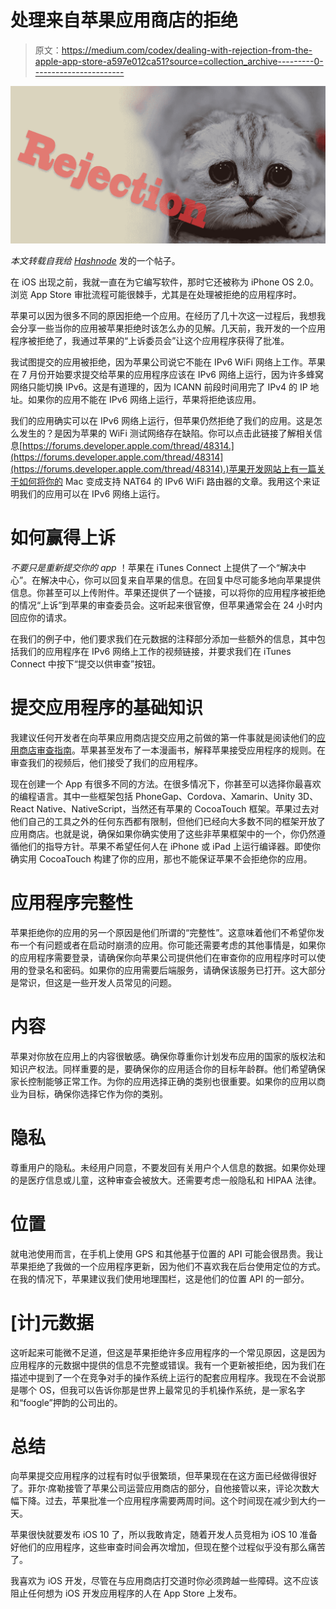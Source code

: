 # 处理来自苹果应用商店的拒绝

> 原文：<https://medium.com/codex/dealing-with-rejection-from-the-apple-app-store-a597e012ca51?source=collection_archive---------0----------------------->

![](img/785d2151a8efd157aa65e69878c433af.png)

*本文转载自我给* [*Hashnode*](https://hashnode.com/post/dealing-with-a-rejection-from-the-apple-app-store-cisp16zu001284g53iqp3lu9d) 发的一个帖子。

在 iOS 出现之前，我就一直在为它编写软件，那时它还被称为 iPhone OS 2.0。浏览 App Store 审批流程可能很棘手，尤其是在处理被拒绝的应用程序时。

苹果可以因为很多不同的原因拒绝一个应用。在经历了几十次这一过程后，我想我会分享一些当你的应用被苹果拒绝时该怎么办的见解。几天前，我开发的一个应用程序被拒绝了，我通过苹果的“上诉委员会”让这个应用程序获得了批准。

我试图提交的应用被拒绝，因为苹果公司说它不能在 IPv6 WiFi 网络上工作。苹果在 7 月份开始要求提交给苹果的应用程序应该在 IPv6 网络上运行，因为许多蜂窝网络只能切换 IPv6。这是有道理的，因为 ICANN 前段时间用完了 IPv4 的 IP 地址。如果你的应用不能在 IPv6 网络上运行，苹果将拒绝该应用。

我们的应用确实可以在 IPv6 网络上运行，但苹果仍然拒绝了我们的应用。这是怎么发生的？是因为苹果的 WiFi 测试网络存在缺陷。你可以点击此链接了解相关信息[https://forums.developer.apple.com/thread/48314.](https://forums.developer.apple.com/thread/48314](https://forums.developer.apple.com/thread/48314).)苹果开发网站上有一篇关于如何将你的 Mac 变成支持 NAT64 的 IPv6 WiFi 路由器的文章。我用这个来证明我们的应用可以在 IPv6 网络上运行。

# 如何赢得上诉

*不要只是重新提交你的 app* ！苹果在 iTunes Connect 上提供了一个“解决中心”。在解决中心，你可以回复来自苹果的信息。在回复中尽可能多地向苹果提供信息。你甚至可以上传附件。苹果还提供了一个链接，可以将你的应用程序被拒绝的情况“上诉”到苹果的审查委员会。这听起来很官僚，但苹果通常会在 24 小时内回应你的请求。

在我们的例子中，他们要求我们在元数据的注释部分添加一些额外的信息，其中包括我们的应用程序在 IPv6 网络上工作的视频链接，并要求我们在 iTunes Connect 中按下“提交以供审查”按钮。

# 提交应用程序的基础知识

我建议任何开发者在向苹果应用商店提交应用之前做的第一件事就是阅读他们的[应用商店审查指南](https://developer.apple.com/app-store/review/guidelines/)。苹果甚至发布了一本漫画书，解释苹果接受应用程序的规则。在审查我们的视频后，他们接受了我们的应用程序。

现在创建一个 App 有很多不同的方法。在很多情况下，你甚至可以选择你最喜欢的编程语言。其中一些框架包括 PhoneGap、Cordova、Xamarin、Unity 3D、React Native、NativeScript，当然还有苹果的 CocoaTouch 框架。苹果过去对他们自己的工具之外的任何东西都有限制，但他们已经向大多数不同的框架开放了应用商店。也就是说，确保如果你确实使用了这些非苹果框架中的一个，你仍然遵循他们的指导方针。苹果不希望任何人在 iPhone 或 iPad 上运行编译器。即使你确实用 CocoaTouch 构建了你的应用，那也不能保证苹果不会拒绝你的应用。

# 应用程序完整性

苹果拒绝你的应用的另一个原因是他们所谓的“完整性”。这意味着他们不希望你发布一个有问题或者在启动时崩溃的应用。你可能还需要考虑的其他事情是，如果你的应用程序需要登录，请确保你向苹果公司提供他们在审查你的应用程序时可以使用的登录名和密码。如果你的应用需要后端服务，请确保该服务已打开。这大部分是常识，但这是一些开发人员常见的问题。

# 内容

苹果对你放在应用上的内容很敏感。确保你尊重你计划发布应用的国家的版权法和知识产权法。同样重要的是，要确保你的应用适合你的目标年龄群。他们希望确保家长控制能够正常工作。为你的应用选择正确的类别也很重要。如果你的应用以商业为目标，确保你选择它作为你的类别。

# 隐私

尊重用户的隐私。未经用户同意，不要发回有关用户个人信息的数据。如果你处理的是医疗信息或儿童，这种审查会被放大。还需要考虑一般隐私和 HIPAA 法律。

# 位置

就电池使用而言，在手机上使用 GPS 和其他基于位置的 API 可能会很昂贵。我让苹果拒绝了我做的一个应用程序更新，因为他们不喜欢我在后台使用定位的方式。在我的情况下，苹果建议我们使用地理围栏，这是他们的位置 API 的一部分。

# [计]元数据

这听起来可能微不足道，但这是苹果拒绝许多应用程序的一个常见原因，这是因为应用程序的元数据中提供的信息不完整或错误。我有一个更新被拒绝，因为我们在描述中提到了一个在竞争对手的操作系统上运行的配套应用程序。我现在不会说那是哪个 OS，但我可以告诉你那是世界上最常见的手机操作系统，是一家名字和“foogle”押韵的公司出的。

# 总结

向苹果提交应用程序的过程有时似乎很繁琐，但苹果现在在这方面已经做得很好了。菲尔·席勒接管了苹果公司运营应用商店的部分，自他接管以来，评论次数大幅下降。过去，苹果批准一个应用程序需要两周时间。这个时间现在减少到大约一天。

苹果很快就要发布 iOS 10 了，所以我敢肯定，随着开发人员竞相为 iOS 10 准备好他们的应用程序，这些审查时间会再次增加，但现在整个过程似乎没有那么痛苦了。

我喜欢为 iOS 开发，尽管在与应用商店打交道时你必须跨越一些障碍。这不应该阻止任何想为 iOS 开发应用程序的人在 App Store 上发布。